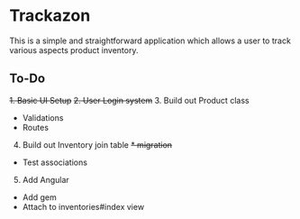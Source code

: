 # Trackazon

This is a simple and straightforward application which allows a user to track various aspects product inventory.  

## To-Do
~~1. Basic UI Setup~~
~~2. User Login system~~
3. Build out Product class
  * Validations
  * Routes

4. Build out Inventory join table
  ~~* migration~~
  * Test associations

5. Add Angular
  * Add gem
  * Attach to inventories#index view
